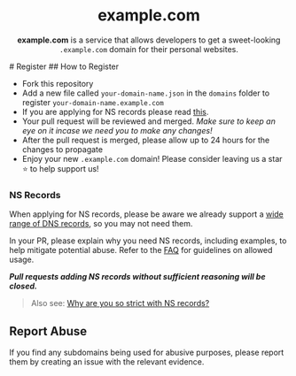 <h1 align="center">example.com</h1>

<p align="center"><strong>example.com</strong> is a service that allows developers to get a sweet-looking <code>.example.com</code> domain for their personal websites.</p>
# Register
## How to Register

- Fork this repository
- Add a new file called `your-domain-name.json` in the `domains` folder to register `your-domain-name.example.com`
- If you are applying for NS records please read [this](#ns-records).
- Your pull request will be reviewed and merged. *Make sure to keep an eye on it incase we need you to make any changes!*
- After the pull request is merged, please allow up to 24 hours for the changes to propagate
- Enjoy your new `.example.com` domain! Please consider leaving us a star ⭐️ to help support us!

### NS Records
When applying for NS records, please be aware we already support a [wide range of DNS records](/docs/faq.md#which-records-are-supported), so you may not need them. 

In your PR, please explain why you need NS records, including examples, to help mitigate potential abuse. Refer to the [FAQ](/docs/faq.md#who-can-use-ns-records) for guidelines on allowed usage. 

***Pull requests adding NS records without sufficient reasoning will be closed.***

> Also see: [Why are you so strict with NS records?](/docs/faq.md#why-are-you-so-strict-with-ns-records)

## Report Abuse
If you find any subdomains being used for abusive purposes, please report them by creating an issue with the relevant evidence.

<!--
---

We are proud to announce that we are supported by Cloudflare's [Project Alexandria](https://www.cloudflare.com/lp/project-alexandria) sponsorship program. We would not be able to operate without their help! 💖

<a href="https://www.cloudflare.com">
   <img alt="Cloudflare Logo" src="https://raw.githubusercontent.com/is-a-dev/register/main/media/cloudflare.png" height="96">
</a>
-->
